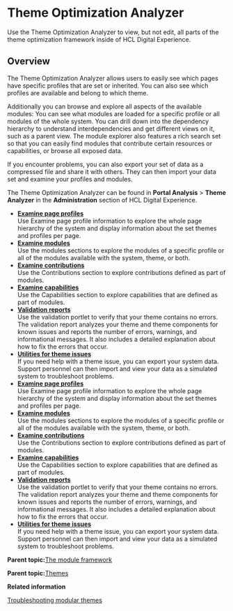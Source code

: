 # Theme Optimization Analyzer

Use the Theme Optimization Analyzer to view, but not edit, all parts of the theme optimization framework inside of HCL Digital Experience.

## Overview

The Theme Optimization Analyzer allows users to easily see which pages have specific profiles that are set or inherited. You can also see which profiles are available and belong to which theme.

Additionally you can browse and explore all aspects of the available modules: You can see what modules are loaded for a specific profile or all modules of the whole system. You can drill down into the dependency hierarchy to understand interdependencies and get different views on it, such as a parent view. The module explorer also features a rich search set so that you can easily find modules that contribute certain resources or capabilities, or browse all exposed data.

If you encounter problems, you can also export your set of data as a compressed file and share it with others. They can then import your data set and examine your profiles and modules.

The Theme Optimization Analyzer can be found in **Portal Analysis** \> **Theme Analyzer** in the **Administration** section of HCL Digital Experience.

-   **[Examine page profiles](../dev-theme/themeopt_an_pagepro.md)**  
Use Examine page profile information to explore the whole page hierarchy of the system and display information about the set themes and profiles per page.
-   **[Examine modules](../dev-theme/themeopt_an_modules.md)**  
Use the modules sections to explore the modules of a specific profile or all of the modules available with the system, theme, or both.
-   **[Examine contributions](../dev-theme/themeopt_an_contrib.md)**  
Use the Contributions section to explore contributions defined as part of modules.
-   **[Examine capabilities](../dev-theme/themeopt_an_capab.md)**  
Use the Capabilities section to explore capabilities that are defined as part of modules.
-   **[Validation reports](../dev-theme/themopt_an_val_reports.md)**  
Use the validation portlet to verify that your theme contains no errors. The validation report analyzes your theme and theme components for known issues and reports the number of errors, warnings, and informational messages. It also includes a detailed explanation about how to fix the errors that occur.
-   **[Utilities for theme issues](../dev-theme/themeopt_an_util.md)**  
If you need help with a theme issue, you can export your system data. Support personnel can then import and view your data as a simulated system to troubleshoot problems.
-   **[Examine page profiles](../dev-theme/themeopt_an_pagepro.md)**  
Use Examine page profile information to explore the whole page hierarchy of the system and display information about the set themes and profiles per page.
-   **[Examine modules](../dev-theme/themeopt_an_modules.md)**  
Use the modules sections to explore the modules of a specific profile or all of the modules available with the system, theme, or both.
-   **[Examine contributions](../dev-theme/themeopt_an_contrib.md)**  
Use the Contributions section to explore contributions defined as part of modules.
-   **[Examine capabilities](../dev-theme/themeopt_an_capab.md)**  
Use the Capabilities section to explore capabilities that are defined as part of modules.
-   **[Validation reports](../dev-theme/themopt_an_val_reports.md)**  
Use the validation portlet to verify that your theme contains no errors. The validation report analyzes your theme and theme components for known issues and reports the number of errors, warnings, and informational messages. It also includes a detailed explanation about how to fix the errors that occur.
-   **[Utilities for theme issues](../dev-theme/themeopt_an_util.md)**  
If you need help with a theme issue, you can export your system data. Support personnel can then import and view your data as a simulated system to troubleshoot problems.

**Parent topic:**[The module framework](../dev-theme/themeopt_module.md)

**Parent topic:**[Themes](../practitioner_studio/themes.md)

**Related information**  


[Troubleshooting modular themes](../dev-theme/themeopt_mod_debug_ovr.md)

